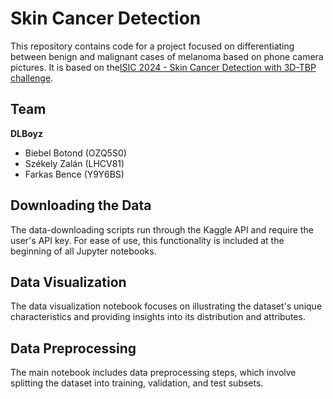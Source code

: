 
# Skin Cancer Detection

This repository contains code for a project focused on differentiating between benign and malignant cases of melanoma based on phone camera pictures. It is based on the[ISIC 2024 - Skin Cancer Detection with 3D-TBP challenge](https://www.kaggle.com/competitions/isic-2024-challenge/).

## Team
**DLBoyz**  
- Biebel Botond (OZQ5S0)  
- Székely Zalán (LHCV81)  
- Farkas Bence (Y9Y6BS)  

## Downloading the Data
The data-downloading scripts run through the Kaggle API and require the user's API key. For ease of use, this functionality is included at the beginning of all Jupyter notebooks.

## Data Visualization
The data visualization notebook focuses on illustrating the dataset's unique characteristics and providing insights into its distribution and attributes.

## Data Preprocessing
The main notebook includes data preprocessing steps, which involve splitting the dataset into training, validation, and test subsets.
